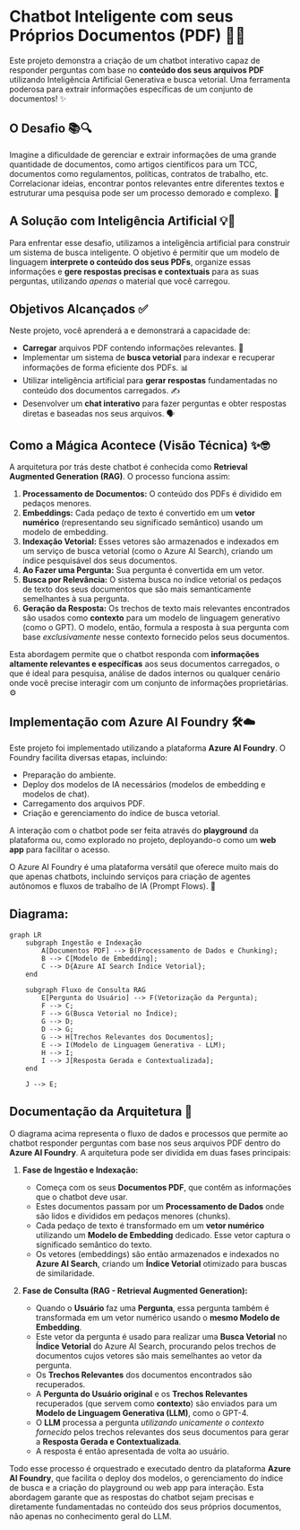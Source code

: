 # Chatbot Inteligente com seus Próprios Documentos (PDF) 🧠💬

Este projeto demonstra a criação de um chatbot interativo capaz de responder perguntas com base no **conteúdo dos seus arquivos PDF** utilizando Inteligência Artificial Generativa e busca vetorial. Uma ferramenta poderosa para extrair informações específicas de um conjunto de documentos! ✨

## O Desafio 📚🔍

Imagine a dificuldade de gerenciar e extrair informações de uma grande quantidade de documentos, como artigos científicos para um TCC, documentos como regulamentos, políticas, contratos de trabalho, etc. Correlacionar ideias, encontrar pontos relevantes entre diferentes textos e estruturar uma pesquisa pode ser um processo demorado e complexo. 🤔

## A Solução com Inteligência Artificial 💡🤖

Para enfrentar esse desafio, utilizamos a inteligência artificial para construir um sistema de busca inteligente. O objetivo é permitir que um modelo de linguagem **interprete o conteúdo dos seus PDFs**, organize essas informações e **gere respostas precisas e contextuais** para as suas perguntas, utilizando *apenas* o material que você carregou.

## Objetivos Alcançados ✅

Neste projeto, você aprenderá a e demonstrará a capacidade de:

*   **Carregar** arquivos PDF contendo informações relevantes. 📂
*   Implementar um sistema de **busca vetorial** para indexar e recuperar informações de forma eficiente dos PDFs. 📊
*   Utilizar inteligência artificial para **gerar respostas** fundamentadas no conteúdo dos documentos carregados. ✍️
*   Desenvolver um **chat interativo** para fazer perguntas e obter respostas diretas e baseadas nos seus arquivos. 🗣️

## Como a Mágica Acontece (Visão Técnica) ✨🤓

A arquitetura por trás deste chatbot é conhecida como **Retrieval Augmented Generation (RAG)**. O processo funciona assim:

1.  **Processamento de Documentos:** O conteúdo dos PDFs é dividido em pedaços menores.
2.  **Embeddings:** Cada pedaço de texto é convertido em um **vetor numérico** (representando seu significado semântico) usando um modelo de embedding.
3.  **Indexação Vetorial:** Esses vetores são armazenados e indexados em um serviço de busca vetorial (como o Azure AI Search), criando um índice pesquisável dos seus documentos.
4.  **Ao Fazer uma Pergunta:** Sua pergunta é convertida em um vetor.
5.  **Busca por Relevância:** O sistema busca no índice vetorial os pedaços de texto dos seus documentos que são mais semanticamente semelhantes à sua pergunta.
6.  **Geração da Resposta:** Os trechos de texto mais relevantes encontrados são usados como **contexto** para um modelo de linguagem generativo (como o GPT). O modelo, então, formula a resposta à sua pergunta com base *exclusivamente* nesse contexto fornecido pelos seus documentos.

Esta abordagem permite que o chatbot responda com **informações altamente relevantes e específicas** aos seus documentos carregados, o que é ideal para pesquisa, análise de dados internos ou qualquer cenário onde você precise interagir com um conjunto de informações proprietárias. ⚙️

## Implementação com Azure AI Foundry 🛠️☁️

Este projeto foi implementado utilizando a plataforma **Azure AI Foundry**. O Foundry facilita diversas etapas, incluindo:

*   Preparação do ambiente.
*   Deploy dos modelos de IA necessários (modelos de embedding e modelos de chat).
*   Carregamento dos arquivos PDF.
*   Criação e gerenciamento do índice de busca vetorial.

A interação com o chatbot pode ser feita através do **playground** da plataforma ou, como explorado no projeto, deployando-o como um **web app** para facilitar o acesso.

O Azure AI Foundry é uma plataforma versátil que oferece muito mais do que apenas chatbots, incluindo serviços para criação de agentes autônomos e fluxos de trabalho de IA (Prompt Flows). 🚀

## Diagrama:
```mermaid
graph LR
    subgraph Ingestão e Indexação
        A[Documentos PDF] --> B(Processamento de Dados e Chunking);
        B --> C[Modelo de Embedding];
        C --> D{Azure AI Search Índice Vetorial};
    end

    subgraph Fluxo de Consulta RAG
        E[Pergunta do Usuário] --> F(Vetorização da Pergunta);
        F --> C;
        F --> G(Busca Vetorial no Índice);
        G --> D;
        D --> G;
        G --> H[Trechos Relevantes dos Documentos];
        E --> I(Modelo de Linguagem Generativa - LLM);
        H --> I;
        I --> J[Resposta Gerada e Contextualizada];
    end

    J --> E;
```
## Documentação da Arquitetura 📝

O diagrama acima representa o fluxo de dados e processos que permite ao chatbot responder perguntas com base nos seus arquivos PDF dentro do **Azure AI Foundry**. A arquitetura pode ser dividida em duas fases principais:

1.  **Fase de Ingestão e Indexação:**
    *   Começa com os seus **Documentos PDF**, que contêm as informações que o chatbot deve usar.
    *   Estes documentos passam por um **Processamento de Dados** onde são lidos e divididos em pedaços menores (chunks).
    *   Cada pedaço de texto é transformado em um **vetor numérico** utilizando um **Modelo de Embedding** dedicado. Esse vetor captura o significado semântico do texto.
    *   Os vetores (embeddings) são então armazenados e indexados no **Azure AI Search**, criando um **Índice Vetorial** otimizado para buscas de similaridade.

2.  **Fase de Consulta (RAG - Retrieval Augmented Generation):**
    *   Quando o **Usuário** faz uma **Pergunta**, essa pergunta também é transformada em um vetor numérico usando o **mesmo Modelo de Embedding**.
    *   Este vetor da pergunta é usado para realizar uma **Busca Vetorial** no **Índice Vetorial** do Azure AI Search, procurando pelos trechos de documentos cujos vetores são mais semelhantes ao vetor da pergunta.
    *   Os **Trechos Relevantes** dos documentos encontrados são recuperados.
    *   A **Pergunta do Usuário original** e os **Trechos Relevantes** recuperados (que servem como **contexto**) são enviados para um **Modelo de Linguagem Generativa (LLM)**, como o GPT-4.
    *   O **LLM** processa a pergunta *utilizando unicamente o contexto fornecido* pelos trechos relevantes dos seus documentos para gerar a **Resposta Gerada e Contextualizada**.
    *   A resposta é então apresentada de volta ao usuário.

Todo esse processo é orquestrado e executado dentro da plataforma **Azure AI Foundry**, que facilita o deploy dos modelos, o gerenciamento do índice de busca e a criação do playground ou web app para interação. Esta abordagem garante que as respostas do chatbot sejam precisas e diretamente fundamentadas no conteúdo dos seus próprios documentos, não apenas no conhecimento geral do LLM.

